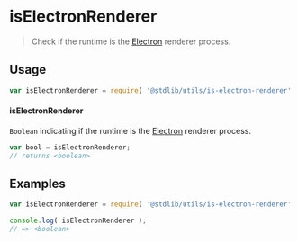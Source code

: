 # isElectronRenderer

> Check if the runtime is the [Electron][electron] renderer process.


<!-- <usage> -->

## Usage

``` javascript
var isElectronRenderer = require( '@stdlib/utils/is-electron-renderer' );
```

#### isElectronRenderer

`Boolean` indicating if the runtime is the [Electron][electron] renderer process.

``` javascript
var bool = isElectronRenderer;
// returns <boolean>
```

<!-- </usage> -->


<!-- <examples> -->

## Examples

``` javascript
var isElectronRenderer = require( '@stdlib/utils/is-electron-renderer' );

console.log( isElectronRenderer );
// => <boolean>
```

<!-- </examples> -->


<!-- <links> -->

[electron]: http://electron.atom.io/

<!-- </links> -->
